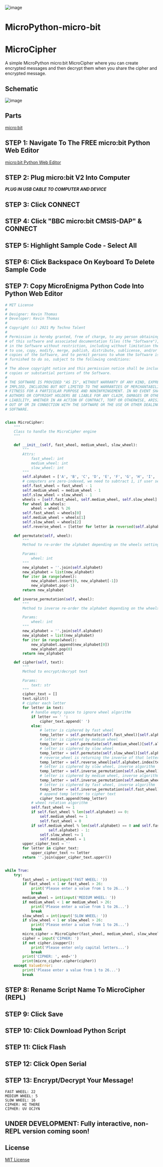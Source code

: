 ![image](https://github.com/mytechnotalent/MicroPython-micro-bit-MicroEnigma/blob/main/MicroPython-micro-bit%20MicroEnigma.png?raw=true)

# MicroPython-micro-bit
# MicroCipher
A simple MicroPython micro:bit MicroCipher where you can create encrypted messages and then decrypt them when you share the cipher and encrypted message.

## Schematic
![image](https://github.com/mytechnotalent/MicroPython-micro-bit-MicroCipher/blob/main/schematic.png?raw=true)

## Parts
[micro:bit](https://microbit.org/buy/?location=US&version=microbitV2)

## STEP 1: Navigate To The FREE micro:bit Python Web Editor
[micro:bit Python Web Editor](https://python.microbit.org/v/2)<br>

## STEP 2: Plug micro:bit V2 Into Computer
***PLUG IN USB CABLE TO COMPUTER AND DEVICE***

## STEP 3: Click CONNECT

## STEP 4: Click "BBC micro:bit CMSIS-DAP" & CONNECT

## STEP 5: Highlight Sample Code - Select All

## STEP 6: Click Backspace On Keyboard To Delete Sample Code

## STEP 7: Copy MicroEnigma Python Code Into Python Web Editor
```python
# MIT License
#
# Designer: Kevin Thomas
# Developer: Kevin Thomas
#
# Copyright (c) 2021 My Techno Talent
#
# Permission is hereby granted, free of charge, to any person obtaining a copy
# of this software and associated documentation files (the "Software"), to deal
# in the Software without restriction, including without limitation the rights
# to use, copy, modify, merge, publish, distribute, sublicense, and/or sell
# copies of the Software, and to permit persons to whom the Software is
# furnished to do so, subject to the following conditions:
#
# The above copyright notice and this permission notice shall be included in all
# copies or substantial portions of the Software.
#
# THE SOFTWARE IS PROVIDED "AS IS", WITHOUT WARRANTY OF ANY KIND, EXPRESS OR
# IMPLIED, INCLUDING BUT NOT LIMITED TO THE WARRANTIES OF MERCHANTABILITY,
# FITNESS FOR A PARTICULAR PURPOSE AND NONINFRINGEMENT. IN NO EVENT SHALL THE
# AUTHORS OR COPYRIGHT HOLDERS BE LIABLE FOR ANY CLAIM, DAMAGES OR OTHER
# LIABILITY, WHETHER IN AN ACTION OF CONTRACT, TORT OR OTHERWISE, ARISING FROM,
# OUT OF OR IN CONNECTION WITH THE SOFTWARE OR THE USE OR OTHER DEALINGS IN THE
# SOFTWARE.


class MicroCipher:
    """
    Class to handle the MicroCipher engine
    """
    
    def __init__(self, fast_wheel, medium_wheel, slow_wheel):
        """
        Attrs:
            fast_wheel: int
            medium_wheel: int
            slow_wheel: int
        """
        self.alphabet = ['A', 'B', 'C', 'D', 'E', 'F', 'G', 'H', 'I', 'J', 'K', 'L', 'M', 'N', 'O', 'P', 'Q', 'R', 'S', 'T', 'U', 'V', 'W', 'X', 'Y', 'Z']
        # computers are zero-indexed, we need to subtract 1, if user selects 1 it becomes 0
        self.fast_wheel = fast_wheel - 1
        self.medium_wheel = medium_wheel - 1
        self.slow_wheel = slow_wheel - 1
        wheels = [self.fast_wheel, self.medium_wheel, self.slow_wheel]
        for wheel in wheels:
            wheel = wheel % 26
        self.fast_wheel = wheels[0]
        self.medium_wheel = wheels[1]
        self.slow_wheel = wheels[2]
        self.reverse_wheel = [letter for letter in reversed(self.alphabet)]
        
    def permutate(self, wheel):
        """
        Method to re-order the alphabet depending on the wheels settings
        
        Params:
            wheel: int
        """
        new_alphabet = ''.join(self.alphabet)
        new_alphabet = list(new_alphabet)
        for iter in range(wheel):
            new_alphabet.insert(0, new_alphabet[-1])
            new_alphabet.pop(-1)
        return new_alphabet
        
    def inverse_permutation(self, wheel):
        """
        Method to inverse re-order the alphabet depending on the wheels settings
        
        Params:
            wheel: int
        """
        new_alphabet = ''.join(self.alphabet)
        new_alphabet = list(new_alphabet)
        for iter in range(wheel):
            new_alphabet.append(new_alphabet[0])
            new_alphabet.pop(0)
        return new_alphabet

    def cipher(self, text):
        """
        Method to encrypt/decrypt text
        
        Params:
            text: str
        """
        cipher_text = []
        text.split()
        # cipher each letter
        for letter in text:
            # handle empty space to ignore wheel algorithm
            if letter == ' ':
                cipher_text.append(' ')
            else:
                # letter is ciphered by fast wheel
                temp_letter = self.permutate(self.fast_wheel)[self.alphabet.index(letter)]
                # letter is ciphered by medium wheel
                temp_letter = self.permutate(self.medium_wheel)[self.alphabet.index(temp_letter)]
                # letter is ciphered by slow wheel
                temp_letter = self.permutate(self.slow_wheel)[self.alphabet.index(temp_letter)]
                # reverse_wheel is returning the inverse of that letter
                temp_letter = self.reverse_wheel[self.alphabet.index(temp_letter)]
                # letter is ciphered by slow wheel, inverse algorithm
                temp_letter = self.inverse_permutation(self.slow_wheel)[self.alphabet.index(temp_letter)]
                # letter is ciphered by medium wheel, inverse algorithm
                temp_letter = self.inverse_permutation(self.medium_wheel)[self.alphabet.index(temp_letter)]
                # letter is ciphered by fast wheel, inverse algorithm
                temp_letter = self.inverse_permutation(self.fast_wheel)[self.alphabet.index(temp_letter)]
                # append temp letter to cipher text
                cipher_text.append(temp_letter)
            # wheel rotation algorithm
            self.fast_wheel += 1
            if self.fast_wheel % len(self.alphabet) == 0:
                self.medium_wheel += 1
                self.fast_wheel = 0
            if self.medium_wheel % len(self.alphabet) == 0 and self.fast_wheel % len(self.alphabet) != 0 and self.medium_wheel >= len(
                    self.alphabet) - 1:
                self.slow_wheel += 1
                self.medium_wheel = 1
        upper_cipher_text = '' 
        for letter in cipher_text: 
            upper_cipher_text += letter  
        return ''.join(upper_cipher_text.upper())


while True:
    try:
        fast_wheel = int(input('FAST WHEEL: '))
        if fast_wheel < 1 or fast_wheel > 26:
            print('Please enter a value from 1 to 26...')
            break
        medium_wheel = int(input('MEDIUM WHEEL: '))
        if medium_wheel < 1 or medium_wheel > 26:
            print('Please enter a value from 1 to 26...')
            break
        slow_wheel = int(input('SLOW WHEEL: '))
        if slow_wheel < 1 or slow_wheel > 26:
            print('Please enter a value from 1 to 26...')
            break
        micro_cipher = MicroCipher(fast_wheel, medium_wheel, slow_wheel)
        cipher = input('CIPHER: ')
        if not cipher.isupper():
            print('Please enter only capital letters...')
            break
        print('CIPHER: ', end='')
        print(micro_cipher.cipher(cipher))
    except ValueError:
        print('Please enter a value from 1 to 26...')
        break
```

## STEP 8: Rename Script Name To MicroCipher (REPL)

## STEP 9: Click Save

## STEP 10: Click Download Python Script

## STEP 11: Click Flash

## STEP 12: Click Open Serial

## STEP 13: Encrypt/Decrypt Your Message!
```
FAST WHEEL: 22
MEDIUM WHEEL: 5
SLOW WHEEL: 16
CIPHER: HI THERE
CIPHER: UV OCJYN
```

## UNDER DEVELOPMENT:  Fully interactive, non-REPL version coming soon!

## License
[MIT License](https://github.com/mytechnotalent/MicroPython-micro-bit-MicroCipher/blob/main/LICENSE)
